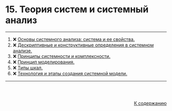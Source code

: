#

<div id="md-top">
  <h1> 15. Теория систем и системный анализ </h1>
</div>

<hr/>
<ol>
  <li>❌ <a href="#_1"> Основы системного анализа: система и ее свойства. </a></li>
  <li>❌ <a href="#_2"> Дескриптивные и конструктивные определения в системном анализе. </a></li>
  <li>❌ <a href="#_3"> Принципы системности и комплексности. </a></li>
  <li>❌ <a href="#_4"> Принцип моделирования. </a></li>
  <li>❌ <a href="#_5"> Типы шкал. </a></li>
  <li>❌ <a href="#_6"> Технология и этапы создания системной модели. </a></li>
</ol>
<hr/>
<br />

##

<p align="right"><a href="#md-top">К содержанию</a></p>
